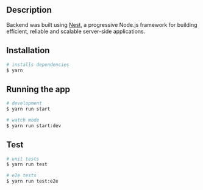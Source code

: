 ## Description

Backend was built using [Nest](https://nestjs.com/), a progressive Node.js framework for building efficient, reliable and scalable server-side applications.

## Installation

```bash
# installs dependencies
$ yarn
```

## Running the app

```bash
# development
$ yarn run start

# watch mode
$ yarn run start:dev
```

## Test

```bash
# unit tests
$ yarn run test

# e2e tests
$ yarn run test:e2e
```
